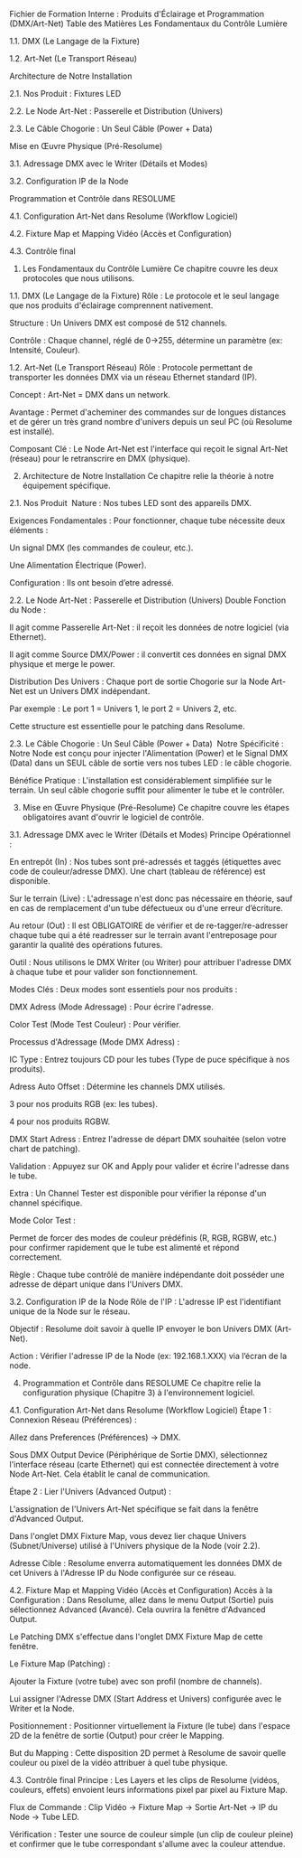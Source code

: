 Fichier de Formation Interne : Produits d'Éclairage et Programmation (DMX/Art-Net)
Table des Matières
Les Fondamentaux du Contrôle Lumière

1.1. DMX (Le Langage de la Fixture)

1.2. Art-Net (Le Transport Réseau)

Architecture de Notre Installation

2.1. Nos Produit : Fixtures LED

2.2. Le Node Art-Net : Passerelle et Distribution (Univers)

2.3. Le Câble Chogorie : Un Seul Câble (Power + Data)

Mise en Œuvre Physique (Pré-Resolume)

3.1. Adressage DMX avec le Writer (Détails et Modes)

3.2. Configuration IP de la Node

Programmation et Contrôle dans RESOLUME

4.1. Configuration Art-Net dans Resolume (Workflow Logiciel)

4.2. Fixture Map et Mapping Vidéo (Accès et Configuration)

4.3. Contrôle final

1. Les Fondamentaux du Contrôle Lumière
Ce chapitre couvre les deux protocoles que nous utilisons.

1.1. DMX (Le Langage de la Fixture)
Rôle : Le protocole et le seul langage que nos produits d'éclairage comprennent nativement.

Structure : Un Univers DMX est composé de 512 channels.

Contrôle : Chaque channel, réglé de 0→255, détermine un paramètre (ex: Intensité, Couleur).

1.2. Art-Net (Le Transport Réseau)
Rôle : Protocole permettant de transporter les données DMX via un réseau Ethernet standard (IP).

Concept : Art-Net = DMX dans un network.

Avantage : Permet d'acheminer des commandes sur de longues distances et de gérer un très grand nombre d'univers depuis un seul PC (où Resolume est installé).

Composant Clé : Le Node Art-Net est l'interface qui reçoit le signal Art-Net (réseau) pour le retranscrire en DMX (physique).

2. Architecture de Notre Installation
Ce chapitre relie la théorie à notre équipement spécifique.

2.1. Nos Produit 
Nature : Nos tubes LED sont des appareils DMX.

Exigences Fondamentales : Pour fonctionner, chaque tube nécessite deux éléments :

Un signal DMX (les commandes de couleur, etc.).

Une Alimentation Électrique (Power).

Configuration : Ils ont besoin d’etre adressé.

2.2. Le Node Art-Net : Passerelle et Distribution (Univers)
Double Fonction du Node :

Il agit comme Passerelle Art-Net : il reçoit les données de notre logiciel (via Ethernet).

Il agit comme Source DMX/Power : il convertit ces données en signal DMX physique et merge le power.

Distribution Des Univers : Chaque port de sortie Chogorie sur la Node Art-Net est un Univers DMX indépendant.

Par exemple : Le port 1 = Univers 1, le port 2 = Univers 2, etc.

Cette structure est essentielle pour le patching dans Resolume.

2.3. Le Câble Chogorie : Un Seul Câble (Power + Data) 
Notre Spécificité : Notre Node est conçu pour injecter l'Alimentation (Power) et le Signal DMX (Data) dans un SEUL câble de sortie vers nos tubes LED : le câble chogorie.

Bénéfice Pratique : L'installation est considérablement simplifiée sur le terrain. Un seul câble chogorie suffit pour alimenter le tube et le contrôler.

3. Mise en Œuvre Physique (Pré-Resolume)
Ce chapitre couvre les étapes obligatoires avant d'ouvrir le logiciel de contrôle.

3.1. Adressage DMX avec le Writer (Détails et Modes)
Principe Opérationnel :

En entrepôt (In) : Nos tubes sont pré-adressés et taggés (étiquettes avec code de couleur/adresse DMX). Une chart (tableau de référence) est disponible.

Sur le terrain (Live) : L'adressage n'est donc pas nécessaire en théorie, sauf en cas de remplacement d'un tube défectueux ou d'une erreur d’écriture.

Au retour (Out) : Il est OBLIGATOIRE de vérifier et de re-tagger/re-adresser chaque tube qui a été readresser sur le terrain avant l'entreposage pour garantir la qualité des opérations futures.

Outil : Nous utilisons le DMX Writer (ou Writer) pour attribuer l'adresse DMX à chaque tube et pour valider son fonctionnement.

Modes Clés : Deux modes sont essentiels pour nos produits :

DMX Adress (Mode Adressage) : Pour écrire l'adresse.

Color Test (Mode Test Couleur) : Pour vérifier.

Processus d'Adressage (Mode DMX Adress) :

IC Type : Entrez toujours CD pour les tubes (Type de puce spécifique à nos produits).

Adress Auto Offset : Détermine les channels DMX utilisés.

3 pour nos produits RGB (ex: les tubes).

4 pour nos produits RGBW.

DMX Start Adress : Entrez l'adresse de départ DMX souhaitée (selon votre chart de patching).

Validation : Appuyez sur OK and Apply pour valider et écrire l'adresse dans le tube.

Extra : Un Channel Tester est disponible pour vérifier la réponse d'un channel spécifique.

Mode Color Test :

Permet de forcer des modes de couleur prédéfinis (R, RGB, RGBW, etc.) pour confirmer rapidement que le tube est alimenté et répond correctement.

Règle : Chaque tube contrôlé de manière indépendante doit posséder une adresse de départ unique dans l'Univers DMX.

3.2. Configuration IP de la Node
Rôle de l'IP : L'adresse IP est l'identifiant unique de la Node sur le réseau.

Objectif : Resolume doit savoir à quelle IP envoyer le bon Univers DMX (Art-Net).

Action : Vérifier l'adresse IP de la Node (ex: 192.168.1.XXX) via l’écran de la node.

4. Programmation et Contrôle dans RESOLUME
Ce chapitre relie la configuration physique (Chapitre 3) à l'environnement logiciel.

4.1. Configuration Art-Net dans Resolume (Workflow Logiciel)
Étape 1 : Connexion Réseau (Préférences) :

Allez dans Preferences (Préférences) → DMX.

Sous DMX Output Device (Périphérique de Sortie DMX), sélectionnez l'interface réseau (carte Ethernet) qui est connectée directement à votre Node Art-Net. Cela établit le canal de communication.

Étape 2 : Lier l'Univers (Advanced Output) :

L'assignation de l'Univers Art-Net spécifique se fait dans la fenêtre d'Advanced Output.

Dans l'onglet DMX Fixture Map, vous devez lier chaque Univers (Subnet/Universe) utilisé à l'Univers physique de la Node (voir 2.2).

Adresse Cible : Resolume enverra automatiquement les données DMX de cet Univers à l'Adresse IP du Node configurée sur ce réseau.

4.2. Fixture Map et Mapping Vidéo (Accès et Configuration)
Accès à la Configuration : Dans Resolume, allez dans le menu Output (Sortie) puis sélectionnez Advanced (Avancé). Cela ouvrira la fenêtre d'Advanced Output.

Le Patching DMX s'effectue dans l'onglet DMX Fixture Map de cette fenêtre.

Le Fixture Map (Patching) :

Ajouter la Fixture (votre tube) avec son profil (nombre de channels).

Lui assigner l'Adresse DMX (Start Address et Univers) configurée avec le Writer et la Node.

Positionnement : Positionner virtuellement la Fixture (le tube) dans l'espace 2D de la fenêtre de sortie (Output) pour créer le Mapping.

But du Mapping : Cette disposition 2D permet à Resolume de savoir quelle couleur ou pixel de la vidéo attribuer à quel tube physique.

4.3. Contrôle final
Principe : Les Layers et les clips de Resolume (vidéos, couleurs, effets) envoient leurs informations pixel par pixel au Fixture Map.

Flux de Commande : Clip Vidéo → Fixture Map → Sortie Art-Net → IP du Node → Tube LED.

Vérification : Tester une source de couleur simple (un clip de couleur pleine) et confirmer que le tube correspondant s'allume avec la couleur attendue.
